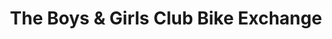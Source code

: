 ---
title: "The Boys & Girls Club Bike Exchange"
url: /ewing-township/the-boys-und-girls-club-bike-exchange/
shop: Fahrrad
---